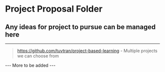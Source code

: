 # Project Proposal Folder

## Any ideas for project to pursue can be managed here

---

> https://github.com/tuvtran/project-based-learning - Multiple projects we can choose from

--- More to be added ---
